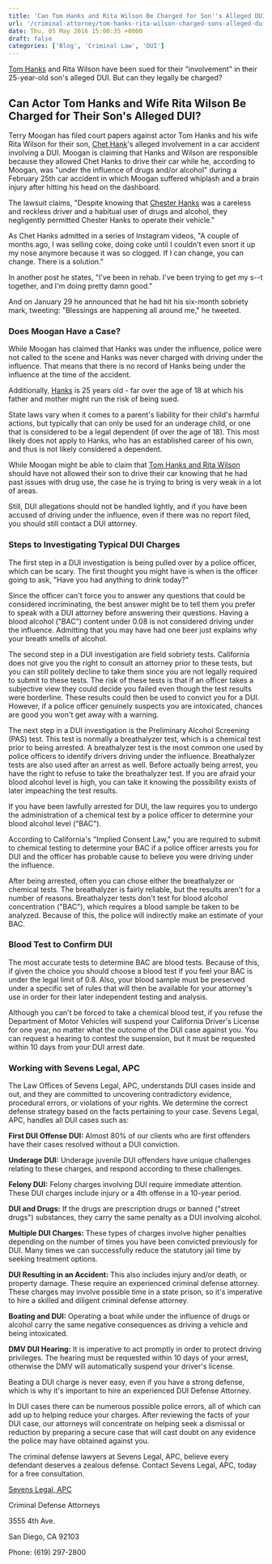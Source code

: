 ```yaml
---
title: 'Can Tom Hanks and Rita Wilson Be Charged for Son''s Alleged DUI?'
url: '/criminal-attorney/tom-hanks-rita-wilson-charged-sons-alleged-dui/497/'
date: Thu, 05 May 2016 15:00:35 +0000
draft: false
categories: ['Blog', 'Criminal Law', 'DUI']
---
```


[Tom Hanks](https://www.sevenslegal.com/) and Rita Wilson have been sued for their "involvement" in their 25-year-old son's alleged DUI. But can they legally be charged?

Can Actor Tom Hanks and Wife Rita Wilson Be Charged for Their Son's Alleged DUI?
--------------------------------------------------------------------------------

Terry Moogan has filed court papers against actor Tom Hanks and his wife Rita Wilson for their son, [Chet Hank](https://www.sevenslegal.com/)'s alleged involvement in a car accident involving a DUI. Moogan is claiming that Hanks and Wilson are responsible because they allowed Chet Hanks to drive their car while he, according to Moogan, was "under the influence of drugs and/or alcohol" during a February 25th car accident in which Moogan suffered whiplash and a brain injury after hitting his head on the dashboard.

The lawsuit claims, "Despite knowing that [Chester Hanks](https://www.sevenslegal.com/) was a careless and reckless driver and a habitual user of drugs and alcohol, they negligently permitted Chester Hanks to operate their vehicle."

As Chet Hanks admitted in a series of Instagram videos, "A couple of months ago, I was selling coke, doing coke until I couldn't even snort it up my nose anymore because it was so clogged. If I can change, you can change. There is a solution."

In another post he states, "I've been in rehab. I've been trying to get my s--t together, and I'm doing pretty damn good."

And on January 29 he announced that he had hit his six-month sobriety mark, tweeting: "Blessings are happening all around me," he tweeted.

### Does Moogan Have a Case?

While Moogan has claimed that Hanks was under the influence, police were not called to the scene and Hanks was never charged with driving under the influence. That means that there is no record of Hanks being under the influence at the time of the accident.

Additionally, [Hanks](https://www.sevenslegal.com/) is 25 years old - far over the age of 18 at which his father and mother might run the risk of being sued.

State laws vary when it comes to a parent's liability for their child's harmful actions, but typically that can only be used for an underage child, or one that is considered to be a legal dependent (if over the age of 18). This most likely does not apply to Hanks, who has an established career of his own, and thus is not likely considered a dependent.

While Moogan might be able to claim that [Tom Hanks and Rita Wilson](https://www.sevenslegal.com/) should have not allowed their son to drive their car knowing that he had past issues with drug use, the case he is trying to bring is very weak in a lot of areas.

Still, DUI allegations should not be handled lightly, and if you have been accused of driving under the influence, even if there was no report filed, you should still contact a DUI attorney.

### Steps to Investigating Typical DUI Charges

The first step in a DUI investigation is being pulled over by a police officer, which can be scary. The first thought you might have is when is the officer going to ask, "Have you had anything to drink today?"

Since the officer can't force you to answer any questions that could be considered incriminating, the best answer might be to tell them you prefer to speak with a DUI attorney before answering their questions. Having a blood alcohol ("BAC") content under 0.08 is not considered driving under the influence. Admitting that you may have had one beer just explains why your breath smells of alcohol.

The second step in a DUI investigation are field sobriety tests. California does not give you the right to consult an attorney prior to these tests, but you can still politely decline to take them since you are not legally required to submit to these tests. The risk of these tests is that if an officer takes a subjective view they could decide you failed even though the test results were borderline. These results could then be used to convict you for a DUI. However, if a police officer genuinely suspects you are intoxicated, chances are good you won't get away with a warning.

The next step in a DUI investigation is the Preliminary Alcohol Screening (PAS) test. This test is normally a breathalyzer test, which is a chemical test prior to being arrested. A breathalyzer test is the most common one used by police officers to identify drivers driving under the influence. Breathalyzer tests are also used after an arrest as well. Before actually being arrest, you have the right to refuse to take the breathalyzer test. If you are afraid your blood alcohol level is high, you can take it knowing the possibility exists of later impeaching the test results.

If you have been lawfully arrested for DUI, the law requires you to undergo the administration of a chemical test by a police officer to determine your blood alcohol level ("BAC").

According to California's "Implied Consent Law," you are required to submit to chemical testing to determine your BAC if a police officer arrests you for DUI and the officer has probable cause to believe you were driving under the influence.

After being arrested, often you can chose either the breathalyzer or chemical tests. The breathalyzer is fairly reliable, but the results aren't for a number of reasons. Breathalyzer tests don't test for blood alcohol concentration ("BAC"), which requires a blood sample be taken to be analyzed. Because of this, the police will indirectly make an estimate of your BAC.

### Blood Test to Confirm DUI

The most accurate tests to determine BAC are blood tests. Because of this, if given the choice you should choose a blood test if you feel your BAC is under the legal limit of 0.8. Also, your blood sample must be preserved under a specific set of rules that will then be available for your attorney's use in order for their later independent testing and analysis.

Although you can't be forced to take a chemical blood test, if you refuse the Department of Motor Vehicles will suspend your California Driver's License for one year, no matter what the outcome of the DUI case against you. You can request a hearing to contest the suspension, but it must be requested within 10 days from your DUI arrest date.

### Working with Sevens Legal, APC

The Law Offices of Sevens Legal, APC, understands DUI cases inside and out, and they are committed to uncovering contradictory evidence, procedural errors, or violations of your rights. We determine the correct defense strategy based on the facts pertaining to your case. Sevens Legal, APC, handles all DUI cases such as:

**First DUI Offense DUI:** Almost 80% of our clients who are first offenders have their cases resolved without a DUI conviction.

**Underage DUI:** Underage juvenile DUI offenders have unique challenges relating to these charges, and respond according to these challenges.

**Felony DUI:** Felony charges involving DUI require immediate attention. These DUI charges include injury or a 4th offense in a 10-year period.

**DUI and Drugs:** If the drugs are prescription drugs or banned ("street drugs") substances, they carry the same penalty as a DUI involving alcohol.

**Multiple DUI Charges:** These types of charges involve higher penalties depending on the number of times you have been convicted previously for DUI. Many times we can successfully reduce the statutory jail time by seeking treatment options.

**DUI Resulting in an Accident:** This also includes injury and/or death, or property damage. These require an experienced criminal defense attorney. These charges may involve possible time in a state prison, so it's imperative to hire a skilled and diligent criminal defense attorney.

**Boating and DUI:** Operating a boat while under the influence of drugs or alcohol carry the same negative consequences as driving a vehicle and being intoxicated.

**DMV DUI Hearing:** It is imperative to act promptly in order to protect driving privileges. The hearing must be requested within 10 days of your arrest, otherwise the DMV will automatically suspend your driver's license.

Beating a DUI charge is never easy, even if you have a strong defense, which is why it's important to hire an experienced DUI Defense Attorney.

In DUI cases there can be numerous possible police errors, all of which can add up to helping reduce your charges. After reviewing the facts of your DUI case, our attorneys will concentrate on helping seek a dismissal or reduction by preparing a secure case that will cast doubt on any evidence the police may have obtained against you.

The criminal defense lawyers at Sevens Legal, APC, believe every defendant deserves a zealous defense. Contact Sevens Legal, APC, today for a free consultation.

[Sevens Legal, APC](https://www.sevenslegal.com/ "Sevens Legal, APC")

Criminal Defense Attorneys

3555 4th Ave.

San Diego, CA 92103

Phone: (619) 297-2800